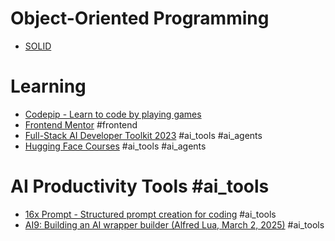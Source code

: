 # Object-Oriented Programming
- [SOLID](https://en.wikipedia.org/wiki/SOLID)

# Learning
- [Codepip - Learn to code by playing games](https://codepip.com/)
- [Frontend Mentor](https://www.frontendmentor.io/) #frontend
- [Full-Stack AI Developer Toolkit 2023](https://lilyeffect.notion.site/Full-Stack-AI-Developer-Toolkit-2023-0f93f02aaf6e4dafbdc740a86d8d696d) #ai_tools #ai_agents
- [Hugging Face Courses](https://huggingface.co/learn) #ai_tools #ai_agents

# AI Productivity Tools #ai_tools
- [16x Prompt - Structured prompt creation for coding](https://prompt.16x.engineer/) #ai_tools
- [AI9: Building an AI wrapper builder (Alfred Lua, March 2, 2025)](https://letters.alfredlua.com/p/ai9-building-an-ai-wrapper-builder) #ai_tools